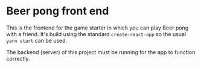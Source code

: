 # Beer pong front end

This is the frontend for the game starter in which you can play Beer pong with a friend. It's build using the standard `create-react-app` so the usual `yarn start` can be used.

The backend (server) of this project must be running for the app to function correctly.


